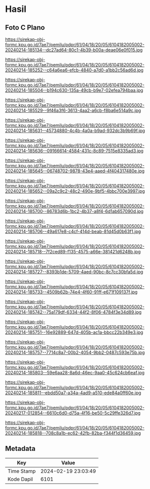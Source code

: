 # Hasil

## Foto C Plano

https://sirekap-obj-formc.kpu.go.id/7ae7/pemilu/pdpr/61/04/18/20/05/6104182005002-20240214-185134--dc27ad64-80c1-4b39-b00a-deae06e0f015.jpg

https://sirekap-obj-formc.kpu.go.id/7ae7/pemilu/pdpr/61/04/18/20/05/6104182005002-20240214-185252--c64a6ea6-efcb-4840-a7d0-a1bb2c56ad6d.jpg

https://sirekap-obj-formc.kpu.go.id/7ae7/pemilu/pdpr/61/04/18/20/05/6104182005002-20240214-185504--b194c630-135a-49cb-b9e7-02efea794baa.jpg

https://sirekap-obj-formc.kpu.go.id/7ae7/pemilu/pdpr/61/04/18/20/05/6104182005002-20240214-185529--9f46a3f6-3613-4aa2-a6cb-f8ba6e514a9c.jpg

https://sirekap-obj-formc.kpu.go.id/7ae7/pemilu/pdpr/61/04/18/20/05/6104182005002-20240214-185631--45734880-4c4b-4a0a-b9ad-932dc3b9b69f.jpg

https://sirekap-obj-formc.kpu.go.id/7ae7/pemilu/pdpr/61/04/18/20/05/6104182005002-20240214-185636--09166614-4584-431c-8c89-7515e8335ad3.jpg

https://sirekap-obj-formc.kpu.go.id/7ae7/pemilu/pdpr/61/04/18/20/05/6104182005002-20240214-185645--06748702-9878-43e4-aaed-4f404317480e.jpg

https://sirekap-obj-formc.kpu.go.id/7ae7/pemilu/pdpr/61/04/18/20/05/6104182005002-20240214-185652--09a2c9c2-48c2-490e-9bf5-4bbc700e3997.jpg

https://sirekap-obj-formc.kpu.go.id/7ae7/pemilu/pdpr/61/04/18/20/05/6104182005002-20240214-185700--86783d6b-1bc2-4b37-a8f4-6d1ab657090d.jpg

https://sirekap-obj-formc.kpu.go.id/7ae7/pemilu/pdpr/61/04/18/20/05/6104182005002-20240214-185706--49a617e8-c4cf-414d-beab-81d45d0b63f1.jpg

https://sirekap-obj-formc.kpu.go.id/7ae7/pemilu/pdpr/61/04/18/20/05/6104182005002-20240214-185718--7f2ced89-f135-4575-a66e-381421d6248b.jpg

https://sirekap-obj-formc.kpu.go.id/7ae7/pemilu/pdpr/61/04/18/20/05/6104182005002-20240214-185727--8393b1de-5709-4aed-90bc-8c7cc30bfa5d.jpg

https://sirekap-obj-formc.kpu.go.id/7ae7/pemilu/pdpr/61/04/18/20/05/6104182005002-20240214-185733--4509b62b-74e4-4f60-91ff-e671f109137f.jpg

https://sirekap-obj-formc.kpu.go.id/7ae7/pemilu/pdpr/61/04/18/20/05/6104182005002-20240214-185742--75a179df-6334-44f2-8f06-4784f3e34d89.jpg

https://sirekap-obj-formc.kpu.go.id/7ae7/pemilu/pdpr/61/04/18/20/05/6104182005002-20240214-185751--16e92889-647d-405b-ac1a-bbcc22b349e3.jpg

https://sirekap-obj-formc.kpu.go.id/7ae7/pemilu/pdpr/61/04/18/20/05/6104182005002-20240214-185757--7714c8a7-00b2-4054-9bb2-0487c593e75b.jpg

https://sirekap-obj-formc.kpu.go.id/7ae7/pemilu/pdpr/61/04/18/20/05/6104182005002-20240214-185803--59e6aa28-8a6d-46ec-9aa0-45c624cb6eaf.jpg

https://sirekap-obj-formc.kpu.go.id/7ae7/pemilu/pdpr/61/04/18/20/05/6104182005002-20240214-185811--ebdd50a7-a34a-4ad9-a510-ede84a0ff60e.jpg

https://sirekap-obj-formc.kpu.go.id/7ae7/pemilu/pdpr/61/04/18/20/05/6104182005002-20240217-012854--6610c6d0-d75a-4f16-be50-5c29ffe326d7.jpg

https://sirekap-obj-formc.kpu.go.id/7ae7/pemilu/pdpr/61/04/18/20/05/6104182005002-20240214-185818--708c8a1b-ec62-42fb-82ba-f344f1d36459.jpg


## Metadata

| Key        | Value               |
| ---------- | ------------------- |
| Time Stamp | 2024-02-19 23:03:49 |
| Kode Dapil | 6101                |



